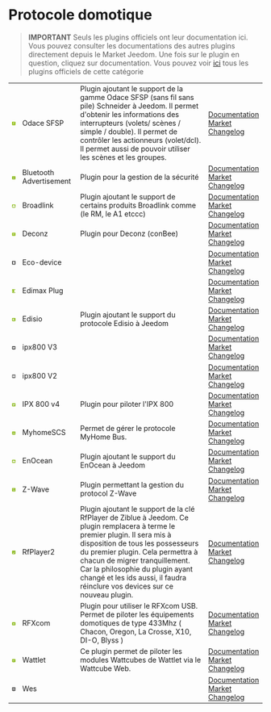 
# Protocole domotique


>**IMPORTANT**
>Seuls les plugins officiels ont leur documentation ici. Vous pouvez consulter les documentations des autres plugins directement depuis le Market Jeedom. Une fois sur le plugin en question, cliquez sur documentation.
>Vous pouvez voir [ici](https://market.jeedom.com/index.php?v=d&p=market&type=plugin&categorie=automation+protocol) tous les plugins officiels de cette catégorie


| | | | |
|--- | --- | --- | ---|
|<img src="beagle/beagle_icon.png" class="pluginLogo" width="100" />|Odace SFSP|Plugin ajoutant le support de la gamme Odace SFSP (sans fil sans pile) Schneider à Jeedom. Il permet d'obtenir les informations des interrupteurs (volets/ scènes / simple / double). Il permet de contrôler les actionneurs (volet/dcl). Il permet aussi de pouvoir utiliser les scènes et les groupes.|[Documentation](beagle/index)<br/>[Market](https://market.jeedom.com/index.php?v=d&p=market_display&id=3917)<br/>[Changelog](beagle/changelog)|
|<img src="blea/blea_icon.png" class="pluginLogo" width="100" />|Bluetooth Advertisement|Plugin pour la gestion de la sécurité|[Documentation](blea/index)<br/>[Market](https://market.jeedom.com/index.php?v=d&p=market_display&id=2554)<br/>[Changelog](blea/changelog)|
|<img src="broadlink/broadlink_icon.png" class="pluginLogo" width="100" />|Broadlink|Plugin ajoutant le support de certains produits Broadlink comme (le RM, le A1 etccc)|[Documentation](broadlink/index)<br/>[Market](https://market.jeedom.com/index.php?v=d&p=market_display&id=2699)<br/>[Changelog](broadlink/changelog)|
|<img src="deconz/deconz_icon.png" class="pluginLogo" width="100" />|Deconz|Plugin pour Deconz (conBee)|[Documentation](deconz/index)<br/>[Market](https://market.jeedom.com/index.php?v=d&p=market_display&id=3610)<br/>[Changelog](deconz/changelog)|
|<img src="ecodevice/ecodevice_icon.png" class="pluginLogo" width="100" />|Eco-device||[Documentation](ecodevice/index)<br/>[Market](https://market.jeedom.com/index.php?v=d&p=market_display&id=342)<br/>[Changelog](ecodevice/changelog)|
|<img src="edimaxplug/edimaxplug_icon.png" class="pluginLogo" width="100" />|Edimax Plug||[Documentation](edimaxplug/index)<br/>[Market](https://market.jeedom.com/index.php?v=d&p=market_display&id=2455)<br/>[Changelog](edimaxplug/changelog)|
|<img src="edisio/edisio_icon.png" class="pluginLogo" width="100" />|Edisio|Plugin ajoutant le support du protocole Edisio à Jeedom|[Documentation](edisio/index)<br/>[Market](https://market.jeedom.com/index.php?v=d&p=market_display&id=1541)<br/>[Changelog](edisio/changelog)|
|<img src="ipx800/ipx800_icon.png" class="pluginLogo" width="100" />|ipx800 V3||[Documentation](ipx800/index)<br/>[Market](https://market.jeedom.com/index.php?v=d&p=market_display&id=344)<br/>[Changelog](ipx800/changelog)|
|<img src="ipx800v2/ipx800v2_icon.png" class="pluginLogo" width="100" />|ipx800 V2||[Documentation](ipx800v2/index)<br/>[Market](https://market.jeedom.com/index.php?v=d&p=market_display&id=1194)<br/>[Changelog](ipx800v2/changelog)|
|<img src="ipx800v4/ipx800v4_icon.png" class="pluginLogo" width="100" />|IPX 800 v4|Plugin pour piloter l'IPX 800|[Documentation](ipx800v4/index)<br/>[Market](https://market.jeedom.com/index.php?v=d&p=market_display&id=2046)<br/>[Changelog](ipx800v4/changelog)|
|<img src="myhomescs/myhomescs_icon.png" class="pluginLogo" width="100" />|MyhomeSCS|Permet de gérer le protocole MyHome Bus.|[Documentation](myhomescs/index)<br/>[Market](https://market.jeedom.com/index.php?v=d&p=market_display&id=3107)<br/>[Changelog](myhomescs/changelog)|
|<img src="openenocean/openenocean_icon.png" class="pluginLogo" width="100" />|EnOcean|Plugin ajoutant le support du EnOcean à Jeedom|[Documentation](openenocean/index)<br/>[Market](https://market.jeedom.com/index.php?v=d&p=market_display&id=2622)<br/>[Changelog](openenocean/changelog)|
|<img src="openzwave/openzwave_icon.png" class="pluginLogo" width="100" />|Z-Wave|Plugin permettant la gestion du protocol Z-Wave|[Documentation](openzwave/index)<br/>[Market](https://market.jeedom.com/index.php?v=d&p=market_display&id=185)<br/>[Changelog](openzwave/changelog)|
|<img src="rfplayer2/rfplayer2_icon.png" class="pluginLogo" width="100" />|RfPlayer2|Plugin ajoutant le support de la clé RfPlayer de Ziblue à Jeedom. Ce plugin remplacera à terme le premier plugin. Il sera mis à disposition de tous les possesseurs du premier plugin. Cela permettra à chacun de migrer tranquillement. Car la philosophie du plugin ayant changé et les ids aussi, il faudra réinclure vos devices sur ce nouveau plugin.|[Documentation](rfplayer2/index)<br/>[Market](https://market.jeedom.com/index.php?v=d&p=market_display&id=3349)<br/>[Changelog](rfplayer2/changelog)|
|<img src="rfxcom/rfxcom_icon.png" class="pluginLogo" width="100" />|RFXcom|Plugin pour utiliser le RFXcom USB. Permet de piloter les équipements domotiques de type 433Mhz ( Chacon, Oregon, La Crosse, X10, DI-O, Blyss )|[Documentation](rfxcom/index)<br/>[Market](https://market.jeedom.com/index.php?v=d&p=market_display&id=52)<br/>[Changelog](rfxcom/changelog)|
|<img src="wattlet/wattlet_icon.png" class="pluginLogo" width="100" />|Wattlet|Ce plugin permet de piloter les modules Wattcubes de Wattlet via le Wattcube Web.|[Documentation](wattlet/index)<br/>[Market](https://market.jeedom.com/index.php?v=d&p=market_display&id=2600)<br/>[Changelog](wattlet/changelog)|
|<img src="wes/wes_icon.png" class="pluginLogo" width="100" />|Wes||[Documentation](wes/index)<br/>[Market](https://market.jeedom.com/index.php?v=d&p=market_display&id=1336)<br/>[Changelog](wes/changelog)|
